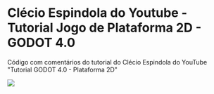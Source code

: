 # Clécio Espindola do Youtube - Tutorial Jogo de Plataforma 2D - GODOT 4.0
Código com comentários do tutorial do Clécio Espindola do YouTube "Tutorial GODOT 4.0 - Plataforma 2D"

[![](https://img.youtube.com/vi/egniMIdMoMU/maxresdefault.jpg)](https://www.youtube.com/watch?v=egniMIdMoMU)
